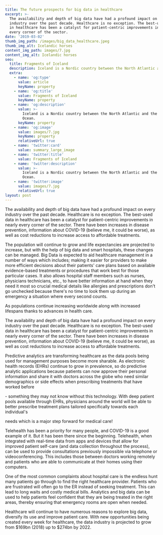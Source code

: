 ```yaml
---
title: The future prospects for big data in healthcare
excerpt: >-
  The availability and depth of big data have had a profound impact on every
  industry over the past decade. Healthcare is no exception. The best-used data
  in healthcare has been a catalyst for patient-centric improvements in nearly
  every corner of the sector.
date: '2019-03-02'
thumb_img_path: /images/big_data_healthcare.jpeg
thumb_img_alt: Icelandic horses
content_img_path: images/7.jpg
content_img_alt: Icelandic horses
seo:
  title: Fragments of Iceland
  description: Iceland is a Nordic country between the North Atlantic and the Arctic Ocean.
  extra:
    - name: 'og:type'
      value: article
      keyName: property
    - name: 'og:title'
      value: Fragments of Iceland
      keyName: property
    - name: 'og:description'
      value: >-
        Iceland is a Nordic country between the North Atlantic and the Arctic
        Ocean.
      keyName: property
    - name: 'og:image'
      value: images/7.jpg
      keyName: property
      relativeUrl: true
    - name: 'twitter:card'
      value: summary_large_image
    - name: 'twitter:title'
      value: Fragments of Iceland
    - name: 'twitter:description'
      value: >-
        Iceland is a Nordic country between the North Atlantic and the Arctic
        Ocean.
    - name: 'twitter:image'
      value: images/7.jpg
      relativeUrl: true
layout: post
---
```

The availability and depth of big data have had a profound impact on every industry over the past decade. Healthcare is no exception. The best-used data in healthcare has been a catalyst for patient-centric improvements in nearly every corner of the sector. There have been increases in disease prevention, information about COVID-19 (believe me, it could be worse), as well as cost reductions to increase access to affordable treatments.




The population will continue to grow and life expectancies are projected to increase, but with the help of big data and smart hospitals, these changes can be managed. Big Data is expected to aid healthcare management in a number of ways which includes; making it easier for providers to make more efficient decisions about their patients' care plans based on available evidence-based treatments or procedures that work best for those particular cases. It also allows hospital staff members such as nurses, physicians technicians, etc., to have better information at hand when they need it most so crucial medical details like allergies and prescriptions don't go unchecked because there's no time to look them up during an emergency a situation where every second counts.




As populations continue increasing worldwide along with increased lifespans thanks to advances in health care.




The availability and depth of big data have had a profound impact on every industry over the past decade. Healthcare is no exception. The best-used data in healthcare has been a catalyst for patient-centric improvements in nearly every corner of the sector. There have been increases in disease prevention, information about COVID-19 (believe me, it could be worse), as well as cost reductions to increase access to affordable treatments.




Predictive analytics are transforming healthcare as the data pools being used for management purposes become more sharable. As electronic health records (EHRs) continue to grow in prevalence, so do predictive analytic applications because patients can now approve their personal information and share it with doctors across the globe who need similar demographics or side effects when prescribing treatments that have worked before




\- something they may not know without this technology. With deep patient pools available through EHRs, physicians around the world will be able to better prescribe treatment plans tailored specifically towards each individual's 

needs which is a major step forward for medical care!




Telehealth has been a priority for many people, and COVID-19 is a good example of it. But it has been there since the beginning. Telehealth, when integrated with real-time data from apps and devices that allow for improved patient self-care (and data collection throughout the process), can be used to provide consultations previously impossible via telephone or videoconferencing. This includes those between doctors working remotely and patients who are able to communicate at their homes using their computers.




One of the most common complaints about hospital care is the endless hunt many patients go through to find the right healthcare provider. Patients who are frustrated will often go to the ER instead of seeking treatment. This can lead to long waits and costly medical bills. Analytics and big data can be used to help patients feel confident that they are being treated in the right areas, thereby ensuring that emergency rooms are open when needed.




Healthcare will continue to have numerous reasons to explore big data, diversify its use and improve patient care. With new opportunities being created every week for healthcare, the data industry is projected to grow from $169bn (2018) up to $274bn by 2022.
